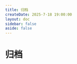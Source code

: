 ```yaml
---
title: 归档
createDate: 2025-7-18 19:00:00
layout: doc
sidebar: false
aside: false
---
```

<script setup>
import archive from './src/components/archive.vue'
</script>

# 归档
<archive />